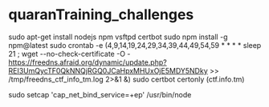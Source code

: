 # quaranTraining_challenges
sudo apt-get install nodejs npm vsftpd certbot
sudo npm install -g npm@latest
sudo crontab -e (4,9,14,19,24,29,34,39,44,49,54,59 * * * * sleep 21 ; wget --no-check-certificate -O - https://freedns.afraid.org/dynamic/update.php?REI3UmQycTF0QkNNQjRGQ0JCaHpxMHUxOjE5MDY5NDky >> /tmp/freedns_ctf_info_tm.log 2>&1 &)
sudo certbot certonly (ctf.info.tm)

sudo setcap 'cap_net_bind_service=+ep' /usr/bin/node
